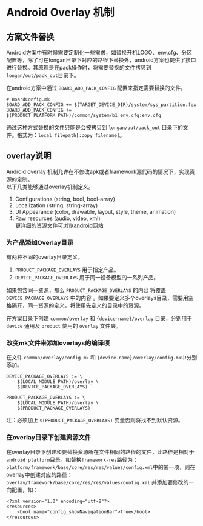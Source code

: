 # Android Overlay 机制

## 方案文件替换

Android方案中有时候需要定制化一些需求，如替换开机LOGO、env.cfg、分区配置等，除了可在longan目录下对应的路径下替换外，android方案也提供了接口进行替换。其原理是在pack操作时，将需要替换的文件拷贝到`longan/out/pack_out`目录下。

在android方案中通过 `BOARD_ADD_PACK_CONFIG` 配置来指定需要替换的文件。

```
# BoardConfig.mk
BOARD_ADD_PACK_CONFIG += $(TARGET_DEVICE_DIR)/system/sys_partition.fex
BOARD_ADD_PACK_CONFIG += $(PRODUCT_PLATFORM_PATH)/common/system/b1_env.cfg:env.cfg
```

通过这种方式替换的文件只能是会被拷贝到 `longan/out/pack_out` 目录下的文件。格式为：`local_filepath[:copy_filename]`。

## overlay说明

Android overlay 机制允许在不修改apk或者framework源代码的情况下，实现资源的定制。  
以下几类能够通过overlay机制定义。

1. Configurations (string, bool, bool-array)
2. Localization (string, string-array)
3. UI Appearance (color, drawable, layout, style, theme, animation)
4. Raw resources (audio, video, xml)  
   更详细的资源文件可浏览[android网站](http://developer.android.com/guide/topics/resources/available-resources.html)

### 为产品添加Overlay目录

有两种不同的overlay目录定义。

1. `PRODUCT_PACKAGE_OVERLAYS`    用于指定产品。
2. `DEVICE_PACKAGE_OVERLAYS`   用于同一设备模型的一系列产品。

如果包含同一资源，那么 `PRODUCT_PACKAGE_OVERLAYS` 的内容 将覆盖`DEVICE_PACKAGE_OVERLAYS` 中的内容 。如果要定义多个overlays目录，需要用空格隔开，同一资源的定义，将使用先定义的目录中的资源。

在方案目录下创建 `common/overlay` 和 `{device-name}/overlay` 目录，分别用于 `device` 通用及 `product` 使用的 `overlay` 文件夹。  

### 改变mk文件来添加overlays的编译项

在文件 `common/overlay/config.mk` 和 `{device-name}/overlay/config.mk`中分别添加。

```
DEVICE_PACKAGE_OVERLAYS := \
    $(LOCAL_MODULE_PATH)/overlay \
    $(DEVICE_PACKAGE_OVERLAYS)   

PRODUCT_PACKAGE_OVERLAYS := \
    $(LOCAL_MODULE_PATH)/overlay \
    $(PRODUCT_PACKAGE_OVERLAYS)
```

注：必须加上 `$(PRODUCT_PACKAGE_OVERLAYS)` 变量否则将找不到默认资源。

### 在overlay目录下创建资源文件

在overlay目录下创建和要替换资源所在文件相同的路径的文件，此路径是相对于`android platform`目录。如替换`framework-res`路径为：`platform/framework/base/core/res/res/values/config.xml`中的某一项，则在overlay中创建对应的路径：`overlay/framework/base/core/res/res/values/config.xml` 并添加要修改的一向配置，如：

```
<?xml version="1.0" encoding="utf-8"?>
<resources>
    <bool name="config_showNavigationBar">true</bool>
</resources>
```
